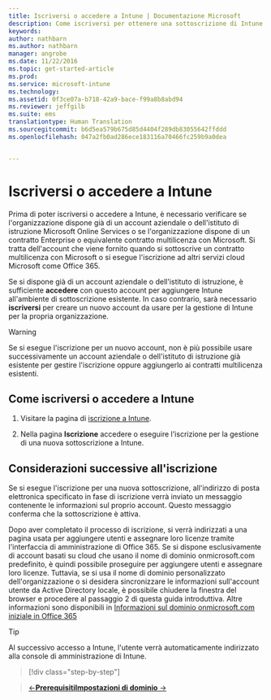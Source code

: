 ```yaml
---
title: Iscriversi o accedere a Intune | Documentazione Microsoft
description: Come iscriversi per ottenere una sottoscrizione di Intune o eseguire l&quot;accesso per iniziare a usare la sottoscrizione
keywords: 
author: nathbarn
ms.author: nathbarn
manager: angrobe
ms.date: 11/22/2016
ms.topic: get-started-article
ms.prod: 
ms.service: microsoft-intune
ms.technology: 
ms.assetid: 0f3ce07a-b718-42a9-bace-f99a8b8abd94
ms.reviewer: jeffgilb
ms.suite: ems
translationtype: Human Translation
ms.sourcegitcommit: b6d5ea579b675d85d4404f289db83055642ffddd
ms.openlocfilehash: 047a2fb0ad286ece183116a70466fc259b9a0dea


---
```



# <a name="sign-up-or-sign-in-to-intune"></a>Iscriversi o accedere a Intune
Prima di poter iscriversi o accedere a Intune, è necessario verificare se l'organizzazione dispone già di un account aziendale o dell'istituto di istruzione Microsoft Online Services o se l'organizzazione dispone di un contratto Enterprise o equivalente contratto multilicenza con Microsoft. Si tratta dell'account che viene fornito quando si sottoscrive un contratto multilicenza con Microsoft o si esegue l'iscrizione ad altri servizi cloud Microsoft come Office 365.

Se si dispone già di un account aziendale o dell'istituto di istruzione, è sufficiente **accedere** con questo account per aggiungere Intune all'ambiente di sottoscrizione esistente. In caso contrario, sarà necessario **iscriversi** per creare un nuovo account da usare per la gestione di Intune per la propria organizzazione.

>[!WARNING]
>Se si esegue l'iscrizione per un nuovo account, non è più possibile usare successivamente un account aziendale o dell'istituto di istruzione già esistente per gestire l'iscrizione oppure aggiungerlo ai contratti multilicenza esistenti.

## <a name="how-to-sign-up-or-sign-in-to-intune"></a>Come iscriversi o accedere a Intune

1.  Visitare la pagina di [iscrizione a Intune](https://portal.office.com/Signup/Signup.aspx?OfferId=40BE278A-DFD1-470a-9EF7-9F2596EA7FF9&dl=INTUNE_A&ali=1#0%20).

2.  Nella pagina **Iscrizione** accedere o eseguire l'iscrizione per la gestione di una nuova sottoscrizione a Intune.

## <a name="post-sign-up-considerations"></a>Considerazioni successive all'iscrizione
Se si esegue l'iscrizione per una nuova sottoscrizione, all'indirizzo di posta elettronica specificato in fase di iscrizione verrà inviato un messaggio contenente le informazioni sul proprio account. Questo messaggio conferma che la sottoscrizione è attiva.

Dopo aver completato il processo di iscrizione, si verrà indirizzati a una pagina usata per aggiungere utenti e assegnare loro licenze tramite l'interfaccia di amministrazione di Office 365. Se si dispone esclusivamente di account basati su cloud che usano il nome di dominio onmicrosoft.com predefinito, è quindi possibile proseguire per aggiungere utenti e assegnare loro licenze. Tuttavia, se si usa il nome di dominio personalizzato dell'organizzazione o si desidera sincronizzare le informazioni sull'account utente da Active Directory locale, è possibile chiudere la finestra del browser e procedere al passaggio 2 di questa guida introduttiva. Altre informazioni sono disponibili in [Informazioni sul dominio onmicrosoft.com iniziale in Office 365](https://support.office.com/en-us/article/About-your-initial-onmicrosoft-com-domain-in-Office-365-B9FC3018-8844-43F3-8DB1-1B3A8E9CFD5A?ui=en-US&rs=en-US&ad=US)

>[!TIP]
> Al successivo accesso a Intune, l'utente verrà automaticamente indirizzato alla console di amministrazione di Intune.


>[!div class="step-by-step"]

>[&larr;**Prerequisiti**](.\what-to-know-before-you-start-microsoft-intune.md)[**Impostazioni di dominio**     &rarr;](.\start-with-a-paid-subscription-to-microsoft-intune-step-2.md)  



<!--HONumber=Dec16_HO2-->


